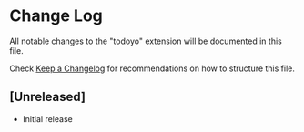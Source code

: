 # Change Log

All notable changes to the "todoyo" extension will be documented in this file.

Check [Keep a Changelog](http://keepachangelog.com/) for recommendations on how to structure this file.

## [Unreleased]

- Initial release